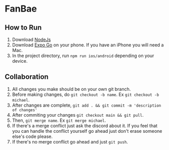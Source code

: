 # FanBae

## How to Run

1. Download [NodeJs](https://nodejs.org/en)
2. Download [Expo Go](https://expo.dev/client) on your phone. If you have an iPhone you will need a Mac.
3. In the project directory, run `npm run ios/android` depending on your device.

## Collaboration

1. All changes you make should be on your own git branch.
2. Before making changes, do `git checkout -b name`. Ex `git checkout -b michael`.
3. After changes are complete, `git add . && git commit -m 'description of changes'`
4. After commiting your changes `git checkout main && git pull`.
5. Then, `git merge name`. Ex `git merge michael`.
6. If there's a merge conflict just ask the discord about it. If you feel that you can handle the conflict yourself go ahead just don't erase someone else's code please.
7. If there's no merge conflict go ahead and just `git push`.
